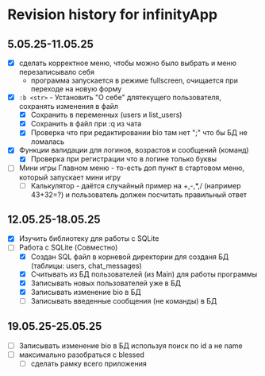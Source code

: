 # Revision history for infinityApp

## 5.05.25-11.05.25
- [x] сделать корректное меню, чтобы можно было выбрать и меню перезаписывало себя
    - программа запускается в режиме fullscreen, очищается при переходе на новую форму
- [x] `:b <str>` - Установить "О себе" длятекущего пользователя, сохранять изменения в файл
    - [x] Сохранить в переменных (users и list_users)
    - [x] Сохранить в файл при :q из чата
    - [x] Проверка что при редактировании bio там нет ";" что бы БД не ломалась
- [x] Функции валидации для логинов, возрастов и сообщений (команд)
    - [x] Проверка при регистрации что в логине только буквы
- [ ] Мини игры Главном меню - то-есть доп пункт в стартовом меню, который запускает мини игру
  - [ ] Калькулятор - даётся случайный пример на +,-,*,/ (например 43+32=?) и пользователь должен посчитать правильный ответ
## 12.05.25-18.05.25
- [x] Изучить библиотеку для работы с SQLite
- [ ] Работа с SQLite (Совместно)
    - [x] Создан SQL файл в корневой директории для созданя БД (таблицы: users, chat_messages)
    - [x] Считывать из БД пользователей (из Main) для работы программы
    - [x] Записывать новых пользователей уже в БД
    - [x] Записывать изменение bio в БД
    - [ ] Записывать введенные сообщения (не команды) в БД

## 19.05.25-25.05.25
- [ ] Записывать изменение bio в БД используя поиск по id а не name
- [ ] максимально разобраться с blessed
  - [ ] сделать рамку всего приложения